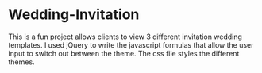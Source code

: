 # Wedding-Invitation
This is a fun project allows clients to view 3 different invitation wedding templates. 
I used jQuery to write the javascript formulas that allow the user input to switch out between the theme.
The css file styles the different themes.
